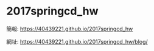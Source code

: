 # 2017springcd_hw

簡報: https://40439221.github.io/2017springcd_hw

網址: https://40439221.github.io/2017springcd_hw/blog/
